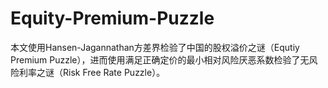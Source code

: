 # Equity-Premium-Puzzle
本文使用Hansen-Jagannathan方差界检验了中国的股权溢价之谜（Equtiy Premium Puzzle），进而使用满足正确定价的最小相对风险厌恶系数检验了无风险利率之谜（Risk Free Rate Puzzle）。
